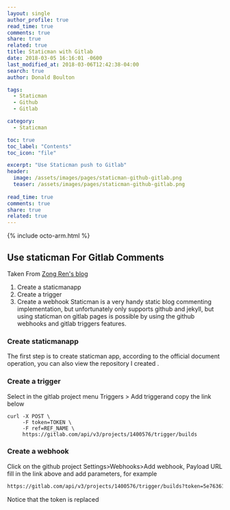 ```yaml
---
layout: single
author_profile: true
read_time: true
comments: true
share: true
related: true
title: Staticman with Gitlab
date: 2018-03-05 16:16:01 -0600
last_modified_at: 2018-03-06T12:42:38-04:00
search: true
author: Donald Boulton

tags:
  - Staticman
  - Github
  - Gitlab

category:
  - Staticman

toc: true
toc_label: "Contents"
toc_icon: "file"

excerpt: "Use Staticman push to Gitlab"
header:
  image: /assets/images/pages/staticman-github-gitlab.png
  teaser: /assets/images/pages/staticman-github-gitlab.png
 
read_time: true
comments: true
share: true
related: true
---
```


{% include octo-arm.html %}

## Use staticman For Gitlab Comments

Taken From [Zong Ren's blog](https://zongren.me/2016/09/23/use-staticman-in-gitlab-pages/#%E5%88%9B%E5%BB%BAstaticmanapp)

1. Create a staticmanapp
2. Create a trigger
3. Create a webhook
Staticman is a very handy static blog commenting implementation, but unfortunately only supports github and jekyll, but using staticman on gitlab pages is possible by using the github webhooks and gitlab triggers features.

### Create staticmanapp

The first step is to create staticman app, according to the official document operation, you can also view the repository I created .

### Create a trigger

Select in the gitlab project menu Triggers > Add triggerand copy the link below
```curl
curl -X POST \
     -F token=TOKEN \
     -F ref=REF_NAME \
     https://gitlab.com/api/v3/projects/1400576/trigger/builds
```
### Create a webhook

Click on the github project Settings>Webhooks>Add webhook, Payload URL fill in the link above and add parameters, for example
```html
https://gitlab.com/api/v3/projects/1400576/trigger/builds?token=5e763611ads5fb89598220414e334b&ref=master
```
Notice that the token is replaced